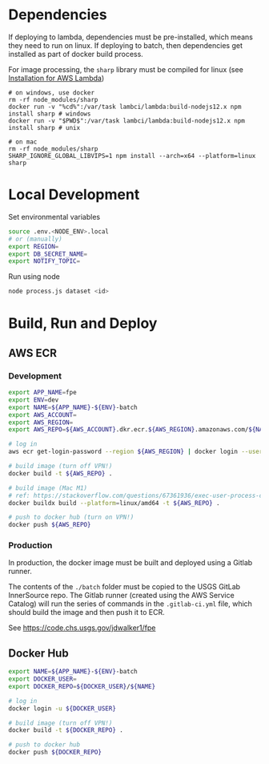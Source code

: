 # Dependencies

If deploying to lambda, dependencies must be pre-installed, which means they need to run on linux. If deploying to batch, then dependencies get installed as part of docker build process.

For image processing, the `sharp` library must be compiled for linux (see [Installation for AWS Lambda](https://sharp.pixelplumbing.com/install#aws-lambda))

```
# on windows, use docker
rm -rf node_modules/sharp
docker run -v "%cd%":/var/task lambci/lambda:build-nodejs12.x npm install sharp # windows
docker run -v "$PWD$":/var/task lambci/lambda:build-nodejs12.x npm install sharp # unix

# on mac
rm -rf node_modules/sharp
SHARP_IGNORE_GLOBAL_LIBVIPS=1 npm install --arch=x64 --platform=linux sharp
```

# Local Development

Set environmental variables

```sh
source .env.<NODE_ENV>.local
# or (manually)
export REGION=
export DB_SECRET_NAME=
export NOTIFY_TOPIC=
```

Run using node

```sh
node process.js dataset <id>
```

# Build, Run and Deploy

## AWS ECR

### Development

```bash
export APP_NAME=fpe
export ENV=dev
export NAME=${APP_NAME}-${ENV}-batch
export AWS_ACCOUNT=
export AWS_REGION=
export AWS_REPO=${AWS_ACCOUNT}.dkr.ecr.${AWS_REGION}.amazonaws.com/${NAME}

# log in
aws ecr get-login-password --region ${AWS_REGION} | docker login --username AWS --password-stdin ${AWS_REPO}

# build image (turn off VPN!)
docker build -t ${AWS_REPO} .

# build image (Mac M1)
# ref: https://stackoverflow.com/questions/67361936/exec-user-process-caused-exec-format-error-in-aws-fargate-service
docker buildx build --platform=linux/amd64 -t ${AWS_REPO} .

# push to docker hub (turn on VPN!)
docker push ${AWS_REPO}
```

### Production

In production, the docker image must be built and deployed using a Gitlab runner.

The contents of the `./batch` folder must be copied to the USGS GitLab InnerSource repo. The Gitlab runner (created using the AWS Service Catalog) will run the series of commands in the `.gitlab-ci.yml` file, which should build the image and then push it to ECR.

See https://code.chs.usgs.gov/jdwalker1/fpe

## Docker Hub

```bash
export NAME=${APP_NAME}-${ENV}-batch
export DOCKER_USER=
export DOCKER_REPO=${DOCKER_USER}/${NAME}

# log in
docker login -u ${DOCKER_USER}

# build image (turn off VPN!)
docker build -t ${DOCKER_REPO} .

# push to docker hub
docker push ${DOCKER_REPO}
```
